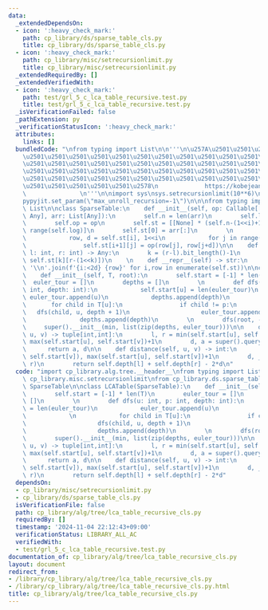 ```yaml
---
data:
  _extendedDependsOn:
  - icon: ':heavy_check_mark:'
    path: cp_library/ds/sparse_table_cls.py
    title: cp_library/ds/sparse_table_cls.py
  - icon: ':heavy_check_mark:'
    path: cp_library/misc/setrecursionlimit.py
    title: cp_library/misc/setrecursionlimit.py
  _extendedRequiredBy: []
  _extendedVerifiedWith:
  - icon: ':heavy_check_mark:'
    path: test/grl_5_c_lca_table_recursive.test.py
    title: test/grl_5_c_lca_table_recursive.test.py
  _isVerificationFailed: false
  _pathExtension: py
  _verificationStatusIcon: ':heavy_check_mark:'
  attributes:
    links: []
  bundledCode: "\nfrom typing import List\n\n'''\n\u257A\u2501\u2501\u2501\u2501\u2501\
    \u2501\u2501\u2501\u2501\u2501\u2501\u2501\u2501\u2501\u2501\u2501\u2501\u2501\
    \u2501\u2501\u2501\u2501\u2501\u2501\u2501\u2501\u2501\u2501\u2501\u2501\u2501\
    \u2501\u2501\u2501\u2501\u2501\u2501\u2501\u2501\u2501\u2501\u2501\u2501\u2501\
    \u2501\u2501\u2501\u2501\u2501\u2501\u2501\u2501\u2501\u2501\u2501\u2501\u2501\
    \u2501\u2501\u2501\u2501\u2501\u2578\n             https://kobejean.github.io/cp-library\
    \               \n'''\n\nimport sys\nsys.setrecursionlimit(10**6)\nimport pypyjit\n\
    pypyjit.set_param(\"max_unroll_recursion=-1\")\n\n\nfrom typing import Any, Callable,\
    \ List\n\nclass SparseTable:\n    def __init__(self, op: Callable[[Any, Any],\
    \ Any], arr: List[Any]):\n        self.n = len(arr)\n        self.log = self.n.bit_length()\n\
    \        self.op = op\n        self.st = [[None] * (self.n-(1<<i)+1) for i in\
    \ range(self.log)]\n        self.st[0] = arr[:]\n        \n        for i in range(self.log-1):\n\
    \            row, d = self.st[i], 1<<i\n            for j in range(len(self.st[i+1])):\n\
    \                self.st[i+1][j] = op(row[j], row[j+d])\n\n    def query(self,\
    \ l: int, r: int) -> Any:\n        k = (r-l).bit_length()-1\n        return self.op(self.st[k][l],\
    \ self.st[k][r-(1<<k)])\n    \n    def __repr__(self) -> str:\n        return\
    \ '\\n'.join(f'{i:<2d} {row}' for i,row in enumerate(self.st))\n\nclass LCATable(SparseTable):\n\
    \    def __init__(self, T, root):\n        self.start = [-1] * len(T)\n      \
    \  euler_tour = []\n        depths = []\n        \n        def dfs(u: int, p:\
    \ int, depth: int):\n            self.start[u] = len(euler_tour)\n           \
    \ euler_tour.append(u)\n            depths.append(depth)\n            \n     \
    \       for child in T[u]:\n                if child != p:\n                 \
    \   dfs(child, u, depth + 1)\n                    euler_tour.append(u)\n     \
    \               depths.append(depth)\n        \n        dfs(root, -1, 0)\n   \
    \     super().__init__(min, list(zip(depths, euler_tour)))\n\n    def query(self,\
    \ u, v) -> tuple[int,int]:\n        l, r = min(self.start[u], self.start[v]),\
    \ max(self.start[u], self.start[v])+1\n        d, a = super().query(l, r)\n  \
    \      return a, d\n\n    def distance(self, u, v) -> int:\n        l, r = min(self.start[u],\
    \ self.start[v]), max(self.start[u], self.start[v])+1\n        d, _ = super().query(l,\
    \ r)\n        return self.depth[l] + self.depth[r] - 2*d\n"
  code: "import cp_library.alg.tree.__header__\nfrom typing import List\n\nimport\
    \ cp_library.misc.setrecursionlimit\nfrom cp_library.ds.sparse_table_cls import\
    \ SparseTable\n\nclass LCATable(SparseTable):\n    def __init__(self, T, root):\n\
    \        self.start = [-1] * len(T)\n        euler_tour = []\n        depths =\
    \ []\n        \n        def dfs(u: int, p: int, depth: int):\n            self.start[u]\
    \ = len(euler_tour)\n            euler_tour.append(u)\n            depths.append(depth)\n\
    \            \n            for child in T[u]:\n                if child != p:\n\
    \                    dfs(child, u, depth + 1)\n                    euler_tour.append(u)\n\
    \                    depths.append(depth)\n        \n        dfs(root, -1, 0)\n\
    \        super().__init__(min, list(zip(depths, euler_tour)))\n\n    def query(self,\
    \ u, v) -> tuple[int,int]:\n        l, r = min(self.start[u], self.start[v]),\
    \ max(self.start[u], self.start[v])+1\n        d, a = super().query(l, r)\n  \
    \      return a, d\n\n    def distance(self, u, v) -> int:\n        l, r = min(self.start[u],\
    \ self.start[v]), max(self.start[u], self.start[v])+1\n        d, _ = super().query(l,\
    \ r)\n        return self.depth[l] + self.depth[r] - 2*d"
  dependsOn:
  - cp_library/misc/setrecursionlimit.py
  - cp_library/ds/sparse_table_cls.py
  isVerificationFile: false
  path: cp_library/alg/tree/lca_table_recursive_cls.py
  requiredBy: []
  timestamp: '2024-11-04 22:12:43+09:00'
  verificationStatus: LIBRARY_ALL_AC
  verifiedWith:
  - test/grl_5_c_lca_table_recursive.test.py
documentation_of: cp_library/alg/tree/lca_table_recursive_cls.py
layout: document
redirect_from:
- /library/cp_library/alg/tree/lca_table_recursive_cls.py
- /library/cp_library/alg/tree/lca_table_recursive_cls.py.html
title: cp_library/alg/tree/lca_table_recursive_cls.py
---
```

